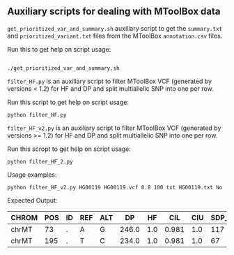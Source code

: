 ## Auxiliary scripts for dealing with MToolBox data


`get_prioritized_var_and_summary.sh` auxiliary script to get the `summary.txt` and `prioritized_variant.txt` files from the MToolBox `annotation.csv` files.

Run this to get help on script usage:

```

./get_prioritized_var_and_summary.sh
```


`filter_HF.py` is an auxiliary script to filter MToolBox VCF (generated by versions < 1.2) for HF and DP and split multiallelic SNP into one per row.

Run this script to get help on script usage:

```
python filter_HF.py 
```

`filter_HF_v2.py` is an auxiliary script to filter MToolBox VCF (generated by versions >= 1.2) for HF and DP and split multiallelic SNP into one per row.

Run this scropt to get help on script usage:

```
python filter_HF_2.py
```

Usage examples:

```
python filter_HF_v2.py HG00119 HG00119.vcf 0.8 100 txt HG00119.txt No
``` 

Expected Output:


| CHROM | POS | ID | REF | ALT | DP | HF | CIL | CIU | SDP_R | SDP_R | HG00119 |
| ----- | --- | -- | --- | --- | -- | -- | --- | --- | ----- | ----- | ------- |
| chrMT |  73 | . |  A  |  G  | 246.0 | 1.0 | 0.981 | 1.0  | 117 | 129 | HG00119|
| chrMT | 195 | . |  T  |  C  | 234.0 | 1.0 | 0.981 | 1.0  | 67  | 167 | HG00119| 


